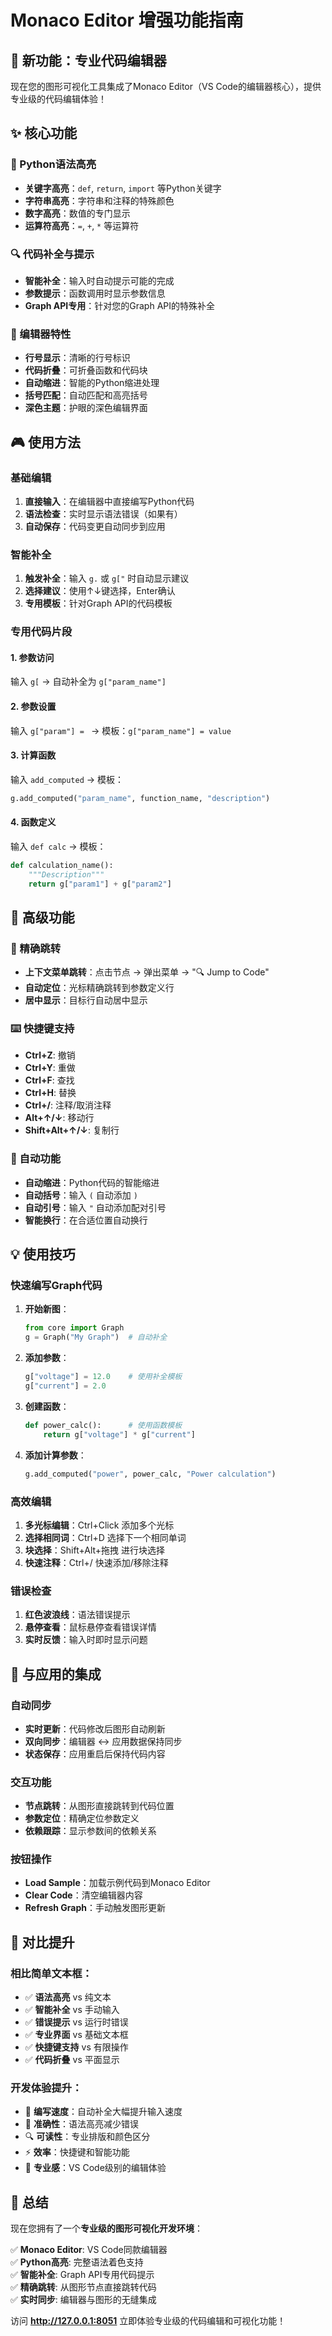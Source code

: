 # Monaco Editor 增强功能指南

## 🎉 新功能：专业代码编辑器

现在您的图形可视化工具集成了Monaco Editor（VS Code的编辑器核心），提供专业级的代码编辑体验！

## ✨ 核心功能

### 🎨 Python语法高亮
- **关键字高亮**：`def`, `return`, `import` 等Python关键字
- **字符串高亮**：字符串和注释的特殊颜色
- **数字高亮**：数值的专门显示
- **运算符高亮**：`=`, `+`, `*` 等运算符

### 🔍 代码补全与提示
- **智能补全**：输入时自动提示可能的完成
- **参数提示**：函数调用时显示参数信息
- **Graph API专用**：针对您的Graph API的特殊补全

### 📏 编辑器特性
- **行号显示**：清晰的行号标识
- **代码折叠**：可折叠函数和代码块
- **自动缩进**：智能的Python缩进处理
- **括号匹配**：自动匹配和高亮括号
- **深色主题**：护眼的深色编辑界面

## 🎮 使用方法

### 基础编辑
1. **直接输入**：在编辑器中直接编写Python代码
2. **语法检查**：实时显示语法错误（如果有）
3. **自动保存**：代码变更自动同步到应用

### 智能补全
1. **触发补全**：输入 `g.` 或 `g["` 时自动显示建议
2. **选择建议**：使用↑↓键选择，Enter确认
3. **专用模板**：针对Graph API的代码模板

### 专用代码片段

#### 1. 参数访问
输入 `g[` → 自动补全为 `g["param_name"]`

#### 2. 参数设置
输入 `g["param"] = ` → 模板：`g["param_name"] = value`

#### 3. 计算函数
输入 `add_computed` → 模板：
```python
g.add_computed("param_name", function_name, "description")
```

#### 4. 函数定义
输入 `def calc` → 模板：
```python
def calculation_name():
    """Description"""
    return g["param1"] + g["param2"]
```

## 🔧 高级功能

### 📍 精确跳转
- **上下文菜单跳转**：点击节点 → 弹出菜单 → "🔍 Jump to Code"
- **自动定位**：光标精确跳转到参数定义行
- **居中显示**：目标行自动居中显示

### ⌨️ 快捷键支持
- **Ctrl+Z**: 撤销
- **Ctrl+Y**: 重做  
- **Ctrl+F**: 查找
- **Ctrl+H**: 替换
- **Ctrl+/**: 注释/取消注释
- **Alt+↑/↓**: 移动行
- **Shift+Alt+↑/↓**: 复制行

### 🎯 自动功能
- **自动缩进**：Python代码的智能缩进
- **自动括号**：输入 `(` 自动添加 `)`
- **自动引号**：输入 `"` 自动添加配对引号
- **智能换行**：在合适位置自动换行

## 💡 使用技巧

### 快速编写Graph代码
1. **开始新图**：
   ```python
   from core import Graph
   g = Graph("My Graph")  # 自动补全
   ```

2. **添加参数**：
   ```python
   g["voltage"] = 12.0    # 使用补全模板
   g["current"] = 2.0
   ```

3. **创建函数**：
   ```python
   def power_calc():      # 使用函数模板
       return g["voltage"] * g["current"]
   ```

4. **添加计算参数**：
   ```python
   g.add_computed("power", power_calc, "Power calculation")
   ```

### 高效编辑
1. **多光标编辑**：Ctrl+Click 添加多个光标
2. **选择相同词**：Ctrl+D 选择下一个相同单词
3. **块选择**：Shift+Alt+拖拽 进行块选择
4. **快速注释**：Ctrl+/ 快速添加/移除注释

### 错误检查
1. **红色波浪线**：语法错误提示
2. **悬停查看**：鼠标悬停查看错误详情
3. **实时反馈**：输入时即时显示问题

## 🔄 与应用的集成

### 自动同步
- **实时更新**：代码修改后图形自动刷新
- **双向同步**：编辑器 ↔ 应用数据保持同步
- **状态保存**：应用重启后保持代码内容

### 交互功能
- **节点跳转**：从图形直接跳转到代码位置
- **参数定位**：精确定位参数定义
- **依赖跟踪**：显示参数间的依赖关系

### 按钮操作
- **Load Sample**：加载示例代码到Monaco Editor
- **Clear Code**：清空编辑器内容
- **Refresh Graph**：手动触发图形更新

## 🎯 对比提升

### 相比简单文本框：
- ✅ **语法高亮** vs 纯文本
- ✅ **智能补全** vs 手动输入
- ✅ **错误提示** vs 运行时错误
- ✅ **专业界面** vs 基础文本框
- ✅ **快捷键支持** vs 有限操作
- ✅ **代码折叠** vs 平面显示

### 开发体验提升：
- 🚀 **编写速度**：自动补全大幅提升输入速度
- 🎯 **准确性**：语法高亮减少错误
- 🔍 **可读性**：专业排版和颜色区分
- ⚡ **效率**：快捷键和智能功能
- 💫 **专业感**：VS Code级别的编辑体验

## 🌟 总结

现在您拥有了一个**专业级的图形可视化开发环境**：

✅ **Monaco Editor**: VS Code同款编辑器  
✅ **Python高亮**: 完整语法着色支持  
✅ **智能补全**: Graph API专用代码提示  
✅ **精确跳转**: 从图形节点直接跳转代码  
✅ **实时同步**: 编辑器与图形的无缝集成  

访问 **http://127.0.0.1:8051** 立即体验专业级的代码编辑和可视化功能！